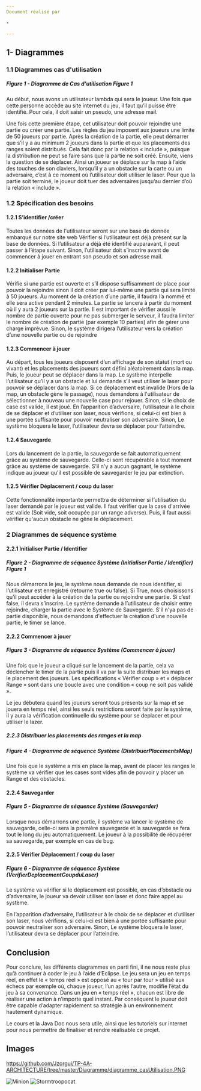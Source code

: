 ```yaml
---
Document réalisé par 

- 

---
```


## 1- Diagrammes 
### 1.1 Diagrammes cas d'utilisation 
##### *Figure 1  - Diagramme de Cas d'utilisation* Figure 1 

Au début, nous avons un utilisateur lambda qui sera le joueur. Une fois que cette personne accède au site internet du jeu, il faut qu’il puisse être identifié. Pour cela, il doit saisir un pseudo, une adresse mail. 

Une fois cette première étape, cet utilisateur doit pouvoir rejoindre une partie ou créer une partie. Les règles du jeu imposent aux joueurs une limite de 50 joueurs par partie.
Après la création de la partie, elle peut démarrer que s’il y a au minimum 2 joueurs dans la partie et que les placements des ranges soient distribués. Cela fait donc par la relation « include », puisque la distribution ne peut se faire sans que la partie ne soit créé.
Ensuite, viens la question de se déplacer. Ainsi un joueur se déplace sur la map à l’aide des touches de son claviers, lorsqu’il y a un obstacle sur la carte ou un adversaire, c’est à ce moment où l’utilisateur doit utiliser le laser. 
Pour que la partie soit terminé, le joueur doit tuer des adversaires jusqu’au dernier d’où la relation « include ». 


### 1.2 Spécification des besoins

#### 1.2.1 S’identifier /créer

Toutes les données de l'utilisateur seront sur une base de donnée embarqué sur notre site web
Vérifier si l’utilisateur est déjà présent sur la base de données. Si l’utilisateur a déjà été identifié auparavant, il peut passer à l’étape suivant. Sinon, l’utilisateur doit s’inscrire avant de commencer à jouer en entrant son pseudo et son adresse mail.

#### 1.2.2 Initialiser Partie 

Vérifie si une partie est ouverte et s’il dispose suffisamment de place pour pouvoir la rejoindre sinon il doit créer par lui-même une partie qui sera limité à 50 joueurs. 
Au moment de la création d’une partie, il faudra l’a nommé et elle sera active pendant 2 minutes. La partie se lancera à partir du moment où il y aura 2 joueurs sur la partie.
Il est important de vérifier aussi le nombre de partie ouverte pour ne pas submerger le serveur, il faudra limiter le nombre de création de partie (par exemple 10 parties) afin de gérer une charge imprévue. Sinon, le système dirigera l’utilisateur vers la création d’une nouvelle partie ou de rejoindre

#### 1.2.3 Commencer à jouer

Au départ, tous les joueurs disposent d’un affichage de son statut (mort ou vivant) et les placements des joueurs sont défini aléatoirement dans la map. Puis, le joueur peut se déplacer dans la map. Le système interpelle l’utilisateur qu’il y a un obstacle et lui demande s’il veut utiliser le laser pour pouvoir se déplacer dans la map. Si ce déplacement est invalide (Hors de la map, un obstacle gène le passage), nous demandons à l'utilisateur de sélectionner à nouveau une nouvelle case pour rejouer. Sinon, si le choix de case est valide, il est joué.
 En l’apparition d’adversaire, l’utilisateur à le choix de se déplacer et d’utiliser son laser, nous vérifions, si celui-ci est bien à une portée suffisante pour pouvoir neutraliser son adversaire. Sinon, Le système bloquera le laser, l’utilisateur devra se déplacer pour l’atteindre.

#### 1.2.4 Sauvegarde

Lors du lancement de la partie, la sauvegarde se fait automatiquement grâce au système de sauvegarde. Celle-ci sont récupérable à tout moment grâce au système de sauvegarde.
S'il n'y a aucun gagnant, le système indique au joueur qu'il est possible de sauvegarder le jeu par extinction.


#### 1.2.5 Vérifier Déplacement / coup du laser

Cette fonctionnalité importante permettra de déterminer si l’utilisation du laser demandé par le joueur est valide. Il faut vérifier que la case d'arrivée est valide (Soit vide, soit occupée par un range adverse). Puis, il faut aussi vérifier qu'aucun obstacle ne gêne le déplacement. 

### 2 Diagrammes de séquence système

#### 2.2.1 Initialiser Partie / Identifier 

##### *Figure 2  - Diagramme de séquence Système (Initialiser Partie / Identifier)* Figure 1 

Nous démarrons le jeu, le système nous demande de nous identifier, si l’utilisateur est enregistré (retourne true ou false). Si True, nous choisissons qu’il peut accéder à la création de la partie ou rejoindre une partie. Si c’est false, il devra s’inscrire. 
Le système demande à l’utilisateur de choisir entre rejoindre, charger la partie avec le Système de Sauvegarde. S'il n'ya pas de partie disponible, nous demandons d'effectuer la création d'une nouvelle partie, le timer se lance.
 
#### 2.2.2 Commencer à jouer

##### *Figure 3  - Diagramme de séquence Système (Commencer à jouer)* 
 
Une fois que le joueur a cliqué sur le lancement de la partie, cela va déclencher le timer de la partie puis il va par la suite distribuer les maps et le placement des joueurs. Les spécifications « Vérifier coup » et « déplacer Range » sont dans une boucle avec une condition « coup ne soit pas validé ».

Le jeu débutera quand les joueurs seront tous présents sur la map et se jouera en temps réel, ainsi les seuls restrictions seront faite par le système, il y aura la vérification continuelle du système pour se deplacer et pour utiliser le lazer.

##### 2.2.3 Distribuer les placements des ranges et la map

##### *Figure 4  - Diagramme de séquence Système (DistribuerPlacementsMap)* 

Une fois que le système a mis en place la map, avant de placer les ranges le système va vérifier que les cases sont vides afin de pouvoir y placer un Range et des obstacles.


#### 2.2.4 Sauvegarder 

##### *Figure 5  - Diagramme de séquence Système (Sauvegarder)* 
 
Lorsque nous démarrons une partie, il système va lancer le système de sauvegarde, celle-ci sera la première sauvegarde et la sauvegarde se fera tout le long du jeu automatiquement.
Le joueur à la possibilité de récupérer sa sauvegarde, par exemple en cas de bug.


#### 2.2.5 Vérifier Déplacement / coup du laser

##### *Figure 6  - Diagramme de séquence Système (VerifierDeplacementCoupduLaser)*  
 
Le système va vérifier si le déplacement est possible, en cas d’obstacle ou d’adversaire, le joueur va devoir utiliser son laser et donc faire appel au système.

En l’apparition d’adversaire, l’utilisateur à le choix de se déplacer et d’utiliser son laser, nous vérifions, si celui-ci est bien à une portée suffisante pour pouvoir neutraliser son adversaire. Sinon, Le système bloquera le laser, l’utilisateur devra se déplacer pour l’atteindre.

## Conclusion 


Pour conclure, les différents diagrammes en parti fini, il ne nous reste
plus qu’à continuer à coder le jeu à l’aide d’Eclipse. 
Le jeu sera un jeu en temps réel, en effet le « temps réel » est
opposé au « tour par tour » utilisé aux échecs par exemple où, chaque joueur, l’un après l’autre,
modifie l’état du jeu à sa convenance. Dans un jeu en « temps réel », chacun est libre de réaliser
une action à n’importe quel instant. Par conséquent le joueur doit être capable d’adapter rapidement sa stratégie à un environnement hautement dynamique.

Le cours et la Java Doc nous sera utile, ainsi que les tutoriels sur internet pour nous permettre de finaliser et
rendre réalisable ce projet.

## Images

https://github.com/Jzorgui/TP-4A-ARCHITECTURE/tree/master/Diagramme/diagramme_casUtilisation.PNG

![Minion](https://octodex.github.com/images/minion.png)
![Stormtroopocat](https://octodex.github.com/images/stormtroopocat.jpg "The Stormtroopocat")
